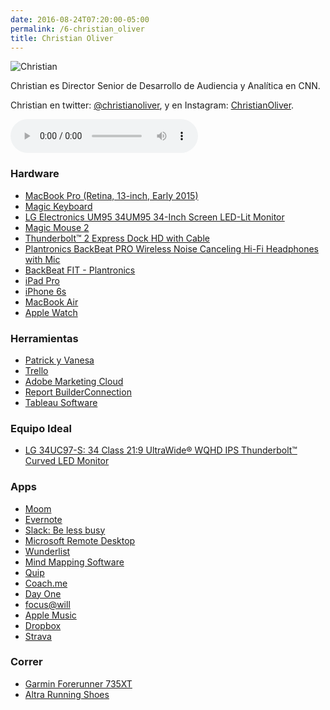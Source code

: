 ```yaml
---
date: 2016-08-24T07:20:00-05:00  
permalink: /6-christian_oliver
title: Christian Oliver
---
```


![Christian](/images/coliver.png#floatleft)

Christian es Director Senior de Desarrollo de Audiencia y Analítica en CNN.

Christian en twitter: [@christianoliver](https://twitter.com/christianoliver), y en Instagram: [ChristianOliver](https://www.instagram.com/christianoliver/). 

<audio width="300" height="48" controls="controls"><source src="http://colofonaudio.s3.amazonaws.com/ColofonAudio_6_Christian-Oliver.mp3" type="audio/mpeg"/>Descargar<a href="http://colofonaudio.s3.amazonaws.com/ColofonAudio_6_Christian-Oliver.mp3"></a>.</audio>

<!--more-->

### Hardware
* [MacBook Pro (Retina, 13-inch, Early 2015)](https://support.apple.com/kb/sp715?locale=en_US)
* [Magic Keyboard](http://www.apple.com/shop/product/MLA22LL/A/magic-keyboard-us-english)
* [LG Electronics UM95 34UM95 34-Inch Screen LED-Lit Monitor](https://www.amazon.com/LG-Electronics-34UM95-34-Inch-LED-Lit/dp/B00JR6GCZA)
* [Magic Mouse 2](http://www.apple.com/shop/product/MLA02LL/A/magic-mouse-2)
* [Thunderbolt™ 2 Express Dock HD with Cable](http://www.belkin.com/us/p/P-F4U085/)
* [Plantronics BackBeat PRO Wireless Noise Canceling Hi-Fi Headphones with Mic](https://www.amazon.com/Plantronics-BackBeat-Wireless-Canceling-Headphones/dp/B00MBWIL0G/ref=sr_1_1?ie=UTF8&qid=1471965506&sr=8-1&keywords=Plantronics+pro)
* [BackBeat FIT - Plantronics](http://www.plantronics.com/us/product/backbeat-fit)
* [iPad Pro](http://www.apple.com/ipad-pro/)
* [iPhone 6s](http://www.apple.com/iphone-6s/)
* [MacBook Air](http://www.apple.com/macbook-air/?afid=p238%7Cs67xqigsC-dc_mtid_1870765e38482_pcrid_91262097487_&cid=aos-us-kwgo-mac-slid--product-)
* [Apple Watch](http://www.apple.com/watch/)

### Herramientas
* [Patrick y Vanesa](https://www.instagram.com/p/0ynhp8iyyB/?taken-by=christianoliver) 
* [Trello](https://trello.com/)
* [Adobe Marketing Cloud](http://www.adobe.com/marketing-cloud.html)
* [Report BuilderConnection](https://marketing.adobe.com/developer/get-started/partner-api/c-reportbuilder)
* [Tableau Software](http://www.tableau.com/trial/data-analysis-software?utm_campaign=Prospecting-CORE-ALL-ALL&utm_medium=Paid+Search&utm_source=Google+Search&utm_language=EN&utm_country=USCA&kw=tableau%20analytics&adgroup=CTX-Brand-Analytics-E&adused=107894976615&matchtype=e&placement=&kcid=b445106e-724c-49bc-977a-d6167b6a857d&gclid=Cj0KEQjw6O-9BRDjhYXH2bOb8Z4BEiQAWRduk5TanC_gJx1c8YXZ3YV9bTTU_Cbwb5W5RVIa8I-ZmrQaAlLW8P8HAQ)

### Equipo Ideal
* [LG 34UC97-S: 34 Class 21:9 UltraWide® WQHD IPS Thunderbolt™ Curved LED Monitor](http://www.lg.com/us/monitors/lg-34UC97-S-ultrawide-monitor)

### Apps
* [Moom](https://manytricks.com/moom/)
* [Evernote](https://evernote.com/?var=c)
* [Slack: Be less busy](https://slack.com/is?cvosrc=ppc.google.slack&cvo_campaign=&cvo_crid=103617593835&Matchtype=p&utm_source=google&utm_medium=ppc&utm_campaign=generalbrand&gclid=Cj0KEQjw6O-9BRDjhYXH2bOb8Z4BEiQAWRduk2v99QJC-DDqGt2CCM12V3aWk-C0YG0ELwURs_PDq5YaAonj8P8HAQ)
* [Microsoft Remote Desktop](https://itunes.apple.com/us/app/microsoft-remote-desktop/id715768417?mt=12)
* [Wunderlist](https://www.wunderlist.com/)
* [Mind Mapping Software](https://www.mindjet.com/home/?_bt=114450080711&_bk=mindmanager%20download&_bm=b&_bn=g)
* [Quip](https://quip.com/about/landing/living-doc/366630665?utm_source=google&utm_medium=cpc&utm_term=quip-kwd-734866011--112348246865-US&utm_campaign=366630665&utm_content=25701636785&gclid=Cj0KEQjw6O-9BRDjhYXH2bOb8Z4BEiQAWRduk5iyiJG1Hb5QccdazbDEP6FhQW6E96SFfKL7ldlHaDUaApnB8P8HAQ)
* [Coach.me](https://www.coach.me/)
* [Day One](http://dayoneapp.com/)
* [focus@will](https://www.focusatwill.com/music/signup.html?action=sign_in)
* [Apple Music](http://www.apple.com/music/)
* [Dropbox](https://www.dropbox.com/)
* [Strava](https://www.strava.com/)

### Correr
* [Garmin Forerunner 735XT](https://buy.garmin.com/en-US/US/into-sports/running/forerunner-735xt/prod541225.html)
* [Altra Running Shoes](https://www.altrarunning.com/?c3api=6671,50585885977,%2Baltra%20shoes&gclid=Cj0KEQjw6O-9BRDjhYXH2bOb8Z4BEiQAWRduk62wsS_p2qqbfUmhGXNo1OzFe3qilEdlnZVbA9qEmEoaAt6T8P8HAQ)